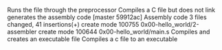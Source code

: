 Runs the file through the preprocessor
Compiles a C file but does not link
generates the assembly code
[master 59912ac] Assembly code
 3 files changed, 41 insertions(+)
 create mode 100755 0x00-hello_world/2-assembler
 create mode 100644 0x00-hello_world/main.s
Compiles and creates an executable file
Compiles a c file to an executable
